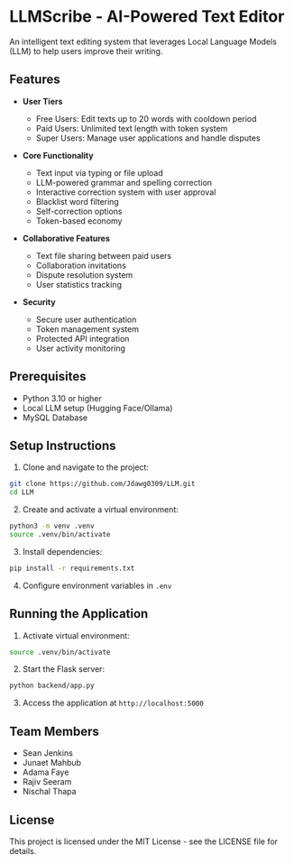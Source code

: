 # LLMScribe - AI-Powered Text Editor

An intelligent text editing system that leverages Local Language Models (LLM) to help users improve their writing.

## Features

- **User Tiers**
  - Free Users: Edit texts up to 20 words with cooldown period
  - Paid Users: Unlimited text length with token system
  - Super Users: Manage user applications and handle disputes

- **Core Functionality**
  - Text input via typing or file upload
  - LLM-powered grammar and spelling correction
  - Interactive correction system with user approval
  - Blacklist word filtering
  - Self-correction options
  - Token-based economy

- **Collaborative Features**
  - Text file sharing between paid users
  - Collaboration invitations
  - Dispute resolution system
  - User statistics tracking

- **Security**
  - Secure user authentication
  - Token management system
  - Protected API integration
  - User activity monitoring

## Prerequisites

- Python 3.10 or higher
- Local LLM setup (Hugging Face/Ollama)
- MySQL Database

## Setup Instructions

1. Clone and navigate to the project:
```sh
git clone https://github.com/Jdawg0309/LLM.git
cd LLM
```

2. Create and activate a virtual environment:
```sh
python3 -m venv .venv
source .venv/bin/activate
```

3. Install dependencies:
```sh
pip install -r requirements.txt
```

4. Configure environment variables in `.env`

## Running the Application

1. Activate virtual environment:
```sh
source .venv/bin/activate
```

2. Start the Flask server:
```sh
python backend/app.py
```

3. Access the application at `http://localhost:5000`

## Team Members

- Sean Jenkins
- Junaet Mahbub
- Adama Faye
- Rajiv Seeram
- Nischal Thapa

## License

This project is licensed under the MIT License - see the LICENSE file for details.
